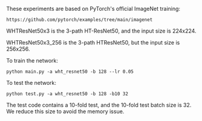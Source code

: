 These experiments are based on PyTorch's official ImageNet training:

    https://github.com/pytorch/examples/tree/main/imagenet

WHTResNet50x3 is the 3-path HT-ResNet50, and the input size is 224x224.

WHTResNet50x3_256 is the 3-path HTResNet50, but the input size is 256x256.

To train the network:
        
    python main.py -a wht_resnet50 -b 128 --lr 0.05

To test the network:

    python test.py -a wht_resnet50 -b 128 -b10 32

The test code contains a 10-fold test, and the 10-fold test batch size is 32. We reduce this size to avoid the memory issue. 
